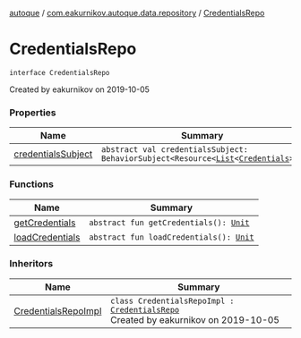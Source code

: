 [autoque](../../index.md) / [com.eakurnikov.autoque.data.repository](../index.md) / [CredentialsRepo](./index.md)

# CredentialsRepo

`interface CredentialsRepo`

Created by eakurnikov on 2019-10-05

### Properties

| Name | Summary |
|---|---|
| [credentialsSubject](credentials-subject.md) | `abstract val credentialsSubject: BehaviorSubject<Resource<`[`List`](https://kotlinlang.org/api/latest/jvm/stdlib/kotlin.collections/-list/index.html)`<`[`Credentials`](../../com.eakurnikov.autoque.data.model/-credentials/index.md)`>>>` |

### Functions

| Name | Summary |
|---|---|
| [getCredentials](get-credentials.md) | `abstract fun getCredentials(): `[`Unit`](https://kotlinlang.org/api/latest/jvm/stdlib/kotlin/-unit/index.html) |
| [loadCredentials](load-credentials.md) | `abstract fun loadCredentials(): `[`Unit`](https://kotlinlang.org/api/latest/jvm/stdlib/kotlin/-unit/index.html) |

### Inheritors

| Name | Summary |
|---|---|
| [CredentialsRepoImpl](../../com.eakurnikov.autoque.domain.repository/-credentials-repo-impl/index.md) | `class CredentialsRepoImpl : `[`CredentialsRepo`](./index.md)<br>Created by eakurnikov on 2019-10-05 |
